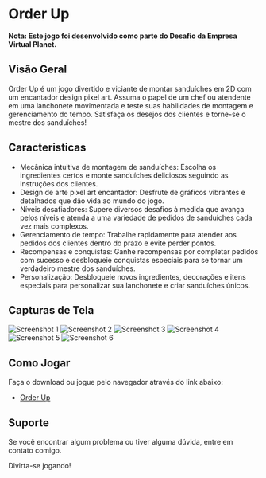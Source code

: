 # Order Up
**Nota: Este jogo foi desenvolvido como parte do Desafio da Empresa Virtual Planet.**

## Visão Geral
Order Up é um jogo divertido e viciante de montar sanduíches em 2D com um encantador design pixel art. Assuma o papel de um chef ou atendente em uma lanchonete movimentada e teste suas habilidades de montagem e gerenciamento do tempo. Satisfaça os desejos dos clientes e torne-se o mestre dos sanduíches!

## Caracteristicas
- Mecânica intuitiva de montagem de sanduíches: Escolha os ingredientes certos e monte sanduíches deliciosos seguindo as instruções dos clientes.
- Design de arte pixel art encantador: Desfrute de gráficos vibrantes e detalhados que dão vida ao mundo do jogo.
- Níveis desafiadores: Supere diversos desafios à medida que avança pelos níveis e atenda a uma variedade de pedidos de sanduíches cada vez mais complexos.
- Gerenciamento de tempo: Trabalhe rapidamente para atender aos pedidos dos clientes dentro do prazo e evite perder pontos.
- Recompensas e conquistas: Ganhe recompensas por completar pedidos com sucesso e desbloqueie conquistas especiais para se tornar um verdadeiro mestre dos sanduíches.
- Personalização: Desbloqueie novos ingredientes, decorações e itens especiais para personalizar sua lanchonete e criar sanduíches únicos.

## Capturas de Tela

![Screenshot 1](https://img.itch.zone/aW1hZ2UvMjEyNTY4NC8xMjUyMjEwNC5wbmc=/original/Ij%2BMri.png)
![Screenshot 2](https://img.itch.zone/aW1hZ2UvMjEyNTY4NC8xMjUyMjEwMi5wbmc=/original/Qy4%2FqW.png)
![Screenshot 3](https://img.itch.zone/aW1hZ2UvMjEyNTY4NC8xMjUyMjEwNy5wbmc=/original/zTTJ2J.png)
![Screenshot 4](https://img.itch.zone/aW1hZ2UvMjEyNTY4NC8xMjUyMjEwMy5wbmc=/original/KKm2TX.png)
![Screenshot 5](https://img.itch.zone/aW1hZ2UvMjEyNTY4NC8xMjUyMjEwNS5wbmc=/original/SL9cOY.png)
![Screenshot 6](https://img.itch.zone/aW1hZ2UvMjEyNTY4NC8xMjUyMjEwNi5wbmc=/original/VfA%2Fzr.png)


## Como Jogar

Faça o download ou jogue pelo navegador através do link abaixo:
   - [Order Up](https://devsamurai.itch.io/order-up)


## Suporte

Se você encontrar algum problema ou tiver alguma dúvida, entre em contato comigo.

Divirta-se jogando!
